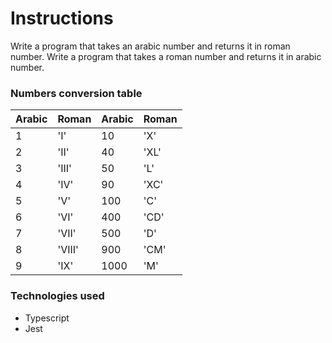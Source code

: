 # Instructions

Write a program that takes an arabic number and returns it in roman number. Write a program that takes a roman number and returns it in arabic number.

### Numbers conversion table

| Arabic | Roman  | Arabic | Roman |
| ------ | ------ | ------ | ----- |
| 1      | 'I'    | 10     | 'X'   |
| 2      | 'II'   | 40     | 'XL'  |
| 3      | 'III'  | 50     | 'L'   |
| 4      | 'IV'   | 90     | 'XC'  |
| 5      | 'V'    | 100    | 'C'   |
| 6      | 'VI'   | 400    | 'CD'  |
| 7      | 'VII'  | 500    | 'D'   |
| 8      | 'VIII' | 900    | 'CM'  |
| 9      | 'IX'   | 1000   | 'M'   |

### Technologies used

- Typescript
- Jest
